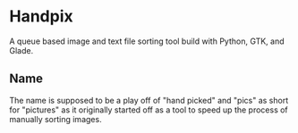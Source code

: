 # Handpix

A queue based image and text file sorting tool build with Python, GTK, and
Glade.

## Name

The name is supposed to be a play off of "hand picked" and "pics" as short for 
"pictures" as it originally started off as a tool to speed up the process of
manually sorting images.

